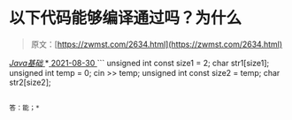 <!--yml
category: 未分类
date: 0001-01-01 00:00:00
-->

# 以下代码能够编译通过吗？为什么

> 原文：[https://zwmst.com/2634.html](https://zwmst.com/2634.html)

   [ *Java基础* ](https://zwmst.com/java%e5%9f%ba%e7%a1%80)*[ <time datetime="2021-08-30T09:20:08+08:00"> 2021-08-30 </time> ](https://zwmst.com/2634.html)  ```
 unsigned int const size1 = 2; 
 char str1[size1]; 
 unsigned int temp = 0; 
 cin >> temp; 
 unsigned int const size2 = temp; 
 char str2[size2]; 
```

答：能；*